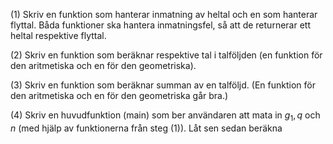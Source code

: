 (1) Skriv en funktion som hanterar inmatning av heltal och en som hanterar 
flyttal. Båda funktioner ska hantera inmatningsfel, så att de returnerar ett 
heltal respektive flyttal.

(2) Skriv en funktion som beräknar respektive tal i talföljden (en funktion för 
den aritmetiska och en för den geometriska).

(3) Skriv en funktion som beräknar summan av en talföljd. (En funktion för den 
aritmetiska och en för den geometriska går bra.)

(4) Skriv en huvudfunktion (main) som ber användaren att mata in $g_1, q$ och 
$n$ (med hjälp av funktionerna från steg (1)). Låt sen sedan beräkna

